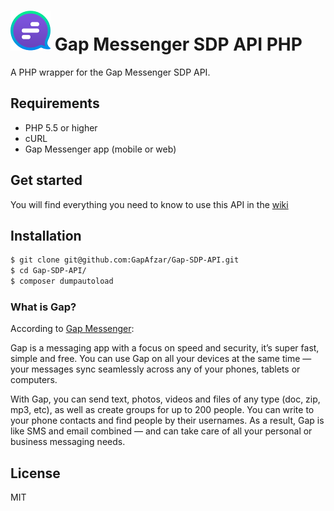 # ![gap](examples/assets/gap.png) Gap Messenger SDP API PHP

A PHP wrapper for the Gap Messenger SDP API.

## Requirements

- PHP 5.5 or higher
- cURL
- Gap Messenger app (mobile or web)

## Get started

You will find everything you need to know to use this API in the [wiki](https://github.com/GapAfzar/Gap-SDP-API/wiki)

## Installation

```sh
$ git clone git@github.com:GapAfzar/Gap-SDP-API.git
$ cd Gap-SDP-API/
$ composer dumpautoload
```

### What is Gap?
According to [Gap Messenger](https://gap.im/):

>

Gap is a messaging app with a focus on speed and security, it’s super fast, simple and free. You can use Gap on all your devices at the same time — your messages sync seamlessly across any of your phones, tablets or computers.

With Gap, you can send text, photos, videos and files of any type (doc, zip, mp3, etc), as well as create groups for up to 200 people. You can write to your phone contacts and find people by their usernames. As a result, Gap is like SMS and email combined — and can take care of all your personal or business messaging needs.

## License

MIT
